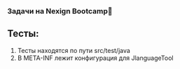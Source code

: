 ### Задачи на Nexign Bootcamp🐄

## Тесты: 
1. Тесты находятся по пути src/test/java
2. В META-INF лежит конфигурация для JlanguageTool
